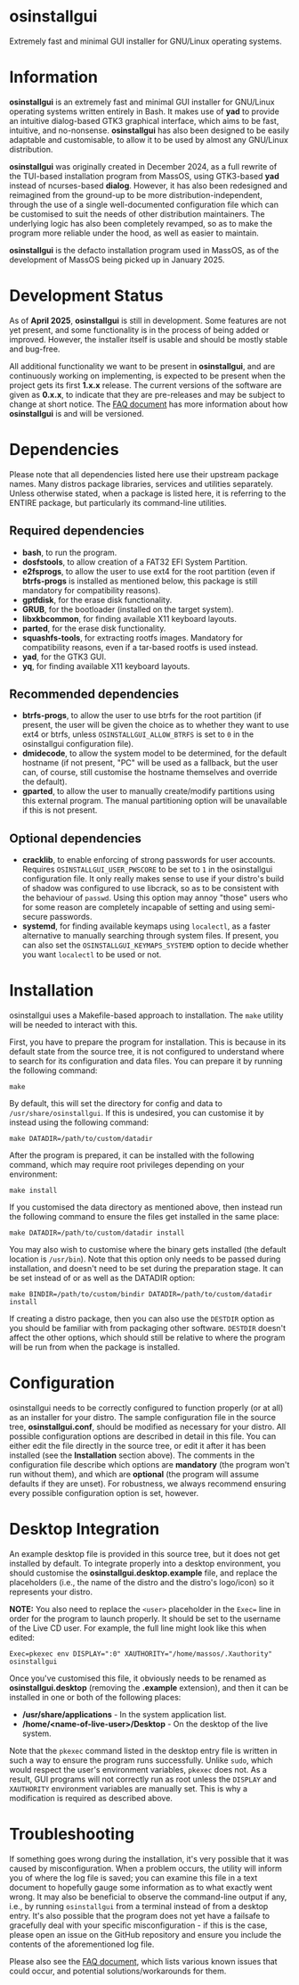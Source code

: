# osinstallgui
Extremely fast and minimal GUI installer for GNU/Linux operating systems.

# Information
**osinstallgui** is an extremely fast and minimal GUI installer for GNU/Linux
operating systems written entirely in Bash. It makes use of **yad** to provide
an intuitive dialog-based GTK3 graphical interface, which aims to be fast,
intuitive, and no-nonsense. **osinstallgui** has also been designed to be
easily adaptable and customisable, to allow it to be used by almost any
GNU/Linux distribution.

**osinstallgui** was originally created in December 2024, as a full rewrite of
the TUI-based installation program from MassOS, using GTK3-based **yad**
instead of ncurses-based **dialog**. However, it has also been redesigned
and reimagined from the ground-up to be more distribution-independent, through
the use of a single well-documented configuration file which can be customised
to suit the needs of other distribution maintainers. The underlying logic has
also been completely revamped, so as to make the program more reliable under
the hood, as well as easier to maintain.

**osinstallgui** is the defacto installation program used in MassOS, as of the
development of MassOS being picked up in January 2025.

# Development Status
As of **April 2025**, **osinstallgui** is still in development. Some features
are not yet present, and some functionality is in the process of being added or
improved. However, the installer itself is usable and should be mostly stable
and bug-free.

All additional functionality we want to be present in **osinstallgui**, and are
continuously working on implementing, is expected to be present when the
project gets its first **1.x.x** release. The current versions of the software
are given as **0.x.x**, to indicate that they are pre-releases and may be
subject to change at short notice. The [FAQ document](FAQ.md) has more
information about how **osinstallgui** is and will be versioned.

# Dependencies
Please note that all dependencies listed here use their upstream package names.
Many distros package libraries, services and utilities separately. Unless
otherwise stated, when a package is listed here, it is referring to the ENTIRE
package, but particularly its command-line utilities.

## Required dependencies
- **bash**, to run the program.
- **dosfstools**, to allow creation of a FAT32 EFI System Partition.
- **e2fsprogs**, to allow the user to use ext4 for the root partition (even if
  **btrfs-progs** is installed as mentioned below, this package is still
  mandatory for compatibility reasons).
- **gptfdisk**, for the erase disk functionality.
- **GRUB**, for the bootloader (installed on the target system).
- **libxkbcommon**, for finding available X11 keyboard layouts.
- **parted**, for the erase disk functionality.
- **squashfs-tools**, for extracting rootfs images. Mandatory for compatibility
  reasons, even if a tar-based rootfs is used instead.
- **yad**, for the GTK3 GUI.
- **yq**, for finding available X11 keyboard layouts.

## Recommended dependencies
- **btrfs-progs**, to allow the user to use btrfs for the root partition (if
  present, the user will be given the choice as to whether they want to use
  ext4 or btrfs, unless `OSINSTALLGUI_ALLOW_BTRFS` is set to `0` in the
  osinstallgui configuration file).
- **dmidecode**, to allow the system model to be determined, for the default
  hostname (if not present, "PC" will be used as a fallback, but the user can,
  of course, still customise the hostname themselves and override the default).
- **gparted**, to allow the user to manually create/modify partitions using
  this external program. The manual partitioning option will be unavailable if
  this is not present.

## Optional dependencies
- **cracklib**, to enable enforcing of strong passwords for user accounts.
  Requires `OSINSTALLGUI_USER_PWSCORE` to be set to `1` in the osinstallgui
  configuration file. It only really makes sense to use if your distro's build
  of shadow was configured to use libcrack, so as to be consistent with the
  behaviour of `passwd`. Using this option may annoy "those" users who for some
  reason are completely incapable of setting and using semi-secure passwords.
- **systemd**, for finding available keymaps using `localectl`, as a faster
  alternative to manually searching through system files. If present, you can
  also set the `OSINSTALLGUI_KEYMAPS_SYSTEMD` option to decide whether you want
  `localectl` to be used or not.

# Installation
osinstallgui uses a Makefile-based approach to installation. The `make` utility
will be needed to interact with this.

First, you have to prepare the program for installation. This is because in its
default state from the source tree, it is not configured to understand where to
search for its configuration and data files. You can prepare it by running the
following command:
```
make
```
By default, this will set the directory for config and data to
`/usr/share/osinstallgui`. If this is undesired, you can customise it by
instead using the following command:
```
make DATADIR=/path/to/custom/datadir
```
After the program is prepared, it can be installed with the following command,
which may require root privileges depending on your environment:
```
make install
```
If you customised the data directory as mentioned above, then instead run the
following command to ensure the files get installed in the same place:
```
make DATADIR=/path/to/custom/datadir install
```
You may also wish to customise where the binary gets installed (the default
location is `/usr/bin`). Note that this option only needs to be passed during
installation, and doesn't need to be set during the preparation stage. It can
be set instead of or as well as the DATADIR option:
```
make BINDIR=/path/to/custom/bindir DATADIR=/path/to/custom/datadir install
```
If creating a distro package, then you can also use the `DESTDIR` option as you
should be familiar with from packaging other software. `DESTDIR` doesn't affect
the other options, which should still be relative to where the program will
be run from when the package is installed.

# Configuration
osinstallgui needs to be correctly configured to function properly (or at all)
as an installer for your distro. The sample configuration file in the source
tree, **osinstallgui.conf**, should be modified as necessary for your distro.
All possible configuration options are described in detail in this file. You
can either edit the file directly in the source tree, or edit it after it has
been installed (see the **Installation** section above). The comments in the
configuration file describe which options are **mandatory** (the program won't
run without them), and which are **optional** (the program will assume defaults
if they are unset). For robustness, we always recommend ensuring every possible
configuration option is set, however.

# Desktop Integration
An example desktop file is provided in this source tree, but it does not get
installed by default. To integrate properly into a desktop environment, you
should customise the **osinstallgui.desktop.example** file, and replace the
placeholders (i.e., the name of the distro and the distro's logo/icon) so it
represents your distro.

**NOTE:** You also need to replace the `<user>` placeholder in the `Exec=` line
in order for the program to launch properly. It should be set to the username
of the Live CD user. For example, the full line might look like this when
edited:
```
Exec=pkexec env DISPLAY=":0" XAUTHORITY="/home/massos/.Xauthority" osinstallgui
```

Once you've customised this file, it obviously needs to be renamed as
**osinstallgui.desktop** (removing the **.example** extension), and then it can
be installed in one or both of the following places:

- **/usr/share/applications** - In the system application list.
- **/home/\<name-of-live-user>/Desktop** - On the desktop of the live system.

Note that the `pkexec` command listed in the desktop entry file is written in
such a way to ensure the program runs successfully. Unlike `sudo`, which would
respect the user's environment variables, `pkexec` does not. As a result, GUI
programs will not correctly run as root unless the `DISPLAY` and `XAUTHORITY`
environment variables are manually set. This is why a modification is required
as described above.

# Troubleshooting
If something goes wrong during the installation, it's very possible that it was
caused by misconfiguration. When a problem occurs, the utility will inform you
of where the log file is saved; you can examine this file in a text document to
hopefully gauge some information as to what exactly went wrong. It may also be
beneficial to observe the command-line output if any, i.e., by running
`osinstallgui` from a terminal instead of from a desktop entry. It's also
possible that the program does not yet have a failsafe to gracefully deal with
your specific misconfiguration - if this is the case, please open an issue on
the GitHub repository and ensure you include the contents of the aforementioned
log file.

Please also see the [FAQ document](FAQ.md), which lists various known issues
that could occur, and potential solutions/workarounds for them.
